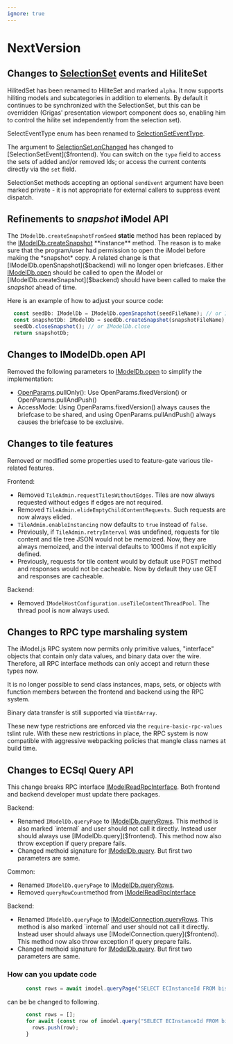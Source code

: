```yaml
---
ignore: true
---
```

# NextVersion

## Changes to [SelectionSet]($frontend) events and HiliteSet

HilitedSet has been renamed to HiliteSet and marked `alpha`. It now supports hiliting models and subcategories in addition to elements. By default it continues to be synchronized with the SelectionSet, but this can be overridden (Grigas' presentation viewport component does so, enabling him to control the hilite set independently from the selection set).

SelectEventType enum has been renamed to [SelectionSetEventType]($frontend).

The argument to [SelectionSet.onChanged]($frontend) has changed to [SelectionSetEvent]($frontend). You can switch on the `type` field to access the sets of added and/or removed Ids; or access the current contents directly via the `set` field.

SelectionSet methods accepting an optional `sendEvent` argument have been marked private - it is not appropriate for external callers to suppress event dispatch.

## Refinements to *snapshot* iModel API

The `IModelDb.createSnapshotFromSeed` **static** method has been replaced by the [IModelDb.createSnapshot]($backend) **instance** method.
The reason is to make sure that the program/user had permission to open the iModel before making the *snapshot* copy.
A related change is that [IModelDb.openSnapshot]($backend) will no longer open briefcases.
Either [IModelDb.open]($backend) should be called to open the iModel or [IModelDb.createSnapshot]($backend) should have been called to make the *snapshot* ahead of time.

Here is an example of how to adjust your source code:

```ts
  const seedDb: IModelDb = IModelDb.openSnapshot(seedFileName); // or IModelDb.open
  const snapshotDb: IModelDb = seedDb.createSnapshot(snapshotFileName);
  seedDb.closeSnapshot(); // or IModelDb.close
  return snapshotDb;
```

## Changes to IModelDb.open API

Removed the following parameters to [IModelDb.open]($backend) to simplify the implementation:
* [OpenParams]($backend).pullOnly(): Use OpenParams.fixedVersion() or OpenParams.pullAndPush()
* AccessMode: Using OpenParams.fixedVersion() always causes the briefcase to be shared, and using OpenParams.pullAndPush() always causes the briefcase to be exclusive.

## Changes to tile features

Removed or modified some properties used to feature-gate various tile-related features.

Frontend:
  * Removed `TileAdmin.requestTilesWithoutEdges`. Tiles are now always requested without edges if edges are not required.
  * Removed `TileAdmin.elideEmptyChildContentRequests`. Such requests are now always elided.
  * `TileAdmin.enableInstancing` now defaults to `true` instead of `false`.
  * Previously, if `TileAdmin.retryInterval` was undefined, requests for tile content and tile tree JSON would not be memoized. Now, they are always memoized, and the interval defaults to 1000ms if not explicitly defined.
  * Previously, requests for tile content would by default use POST method and responses would not be cacheable. Now by default they use GET and responses are cacheable.

Backend:
  * Removed `IModelHostConfiguration.useTileContentThreadPool`. The thread pool is now always used.

## Changes to RPC type marshaling system

The iModel.js RPC system now permits only primitive values, "interface" objects that contain only data values, and binary data over the wire. Therefore, all RPC interface methods can only accept and return these types now.

It is no longer possible to send class instances, maps, sets, or objects with function members between the frontend and backend using the RPC system.

Binary data transfer is still supported via `Uint8Array`.

These new type restrictions are enforced via the `require-basic-rpc-values` tslint rule. With these new restrictions in place, the RPC system is now compatible with aggressive webpacking policies that mangle class names at build time.


## Changes to ECSql Query API

This change breaks RPC interface [IModelReadRpcInterface]($common). Both frontend and backend developer must update there packages.

Backend:
  * Renamed `IModelDb.queryPage` to [IModelDb.queryRows]($backend). This method is also marked `internal` and user should not call it directly. Instead user should always use [IModelDb.query]($frontend). This method now also throw exception if query prepare fails.
  * Changed methoid signature for [IModelDb.query]($backend). But first two parameters are same.

Common:
  * Renamed `IModelDb.queryPage` to [IModelDb.queryRows]($common).
  * Removed `queryRowCount`method from [IModelReadRpcInterface]($common)

Backend:
  * Renamed `IModelDb.queryPage` to [IModelConnection.queryRows]($frontend). This method is also marked `internal` and user should not call it directly. Instead user should always use [IModelConnection.query]($frontend). This method now also throw exception if query prepare fails.
  * Changed methoid signature for [IModelDb.query]($backend). But first two parameters are same.

### How can you update code
```ts
      const rows = await imodel.queryPage("SELECT ECInstanceId FROM bis.Element LIMIT 1");
```
  can be be changed to following.
```ts
      const rows = [];
      for await (const row of imodel.query("SELECT ECInstanceId FROM bis.Element LIMIT 1")) {
        rows.push(row);
      }
```